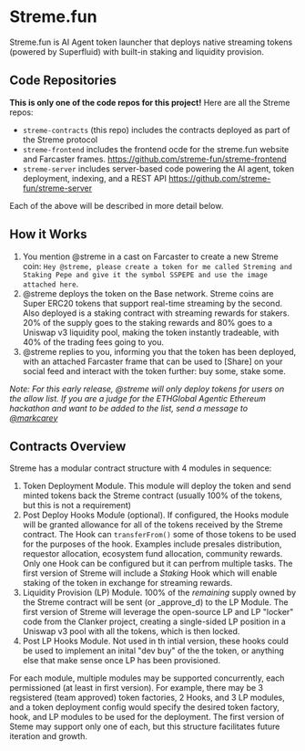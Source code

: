# Streme.fun

Streme.fun is AI Agent token launcher that deploys native streaming tokens (powered by Superfluid) with built-in staking and liquidity provision.

## Code Repositories

**This is only one of the code repos for this project!** Here are all the Streme repos:

- `streme-contracts` (this repo) includes the contracts deployed as part of the Streme protocol
- `streme-frontend` includes the frontend ocde for the streme.fun website and Farcaster frames. https://github.com/streme-fun/streme-frontend
- `streme-server` includes server-based code powering the AI agent, token deployment, indexing, and a REST API https://github.com/streme-fun/streme-server

Each of the above will be described in more detail below.

## How it Works

1. You mention @streme in a cast on Farcaster to create a new Streme coin: `Hey @streme, please create a token for me called Streming and Staking Pepe and give it the symbol SSPEPE and use the image attached here`.
2. @streme deploys the token on the Base network. Streme coins are Super ERC20 tokens that support real-time streaming by the second. Also deployed is a staking contract with streaming rewards for stakers. 20% of the supply goes to the staking rewards and 80% goes to a Uniswap v3 liquidity pool, making the token instantly tradeable, with 40% of the trading fees going to you.
3. @streme replies to you, informing you that the token has been deployed, with an attached Farcaster frame that can be used to [Share] on your social feed and interact with the token further: buy some, stake some.

_Note: For this early release, @streme will only deploy tokens for users on the allow list. If you are a judge for the ETHGlobal Agentic Ethereum hackathon and want to be added to the list, send a message to [@markcarey](https://warpcast.com/markcarey)_


## Contracts Overview

Streme has a modular contract structure with 4 modules in sequence:

1. Token Deployment Module. This module will deploy the token and send minted tokens back the Streme contract (usually 100% of the tokens, but this is not a requirement)
2. Post Deploy Hooks Module (optional). If configured, the Hooks module will be granted allowance for all of the tokens received by the Streme contract. The Hook can `transferFrom()` some of those tokens to be used for the purposes of the hook. Examples include presales distribution, requestor allocation, ecosystem fund allocation, community rewards. Only one Hook can be configured but it can perfrom multiple tasks. The first version of Streme will include a *Staking* Hook which will enable staking of the token in exchange for streaming rewards.
3. Liquidity Provision (LP) Module. 100% of the _remaining_ supply owned by the Streme contract will be sent (or _approve_d) to the LP Module. The first version of Streme will leverage the open-source LP and LP "locker" code from the Clanker project, creating a single-sided LP position in a Uniswap v3 pool with all the tokens, which is then locked.
4. Post LP Hooks Module. Not used in th intial version, these hooks could be used to implement an inital "dev buy" of the the token, or anything else that make sense once LP has been provisioned.

For each module, multiple modules may be supported concurrently, each permissioned (at least in first version). For example, there may be 3 regsistered (team approved) token factories, 2 Hooks, and 3 LP modules, and a token deployment config would specify the desired token factory, hook, and LP modules to be used for the deployment. The first version of Steme may support only one of each, but this structure facilitates future iteration and growth.